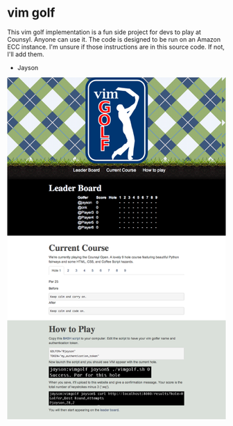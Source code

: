 vim golf
=======

This vim golf implementation is a fun side project for devs to play at Counsyl. Anyone can use it. The code is designed to be run on an Amazon ECC instance. I'm unsure if those instructions are in this source code. If not, I'll add them.

- Jayson

![vim golf](vim-golf.png)
